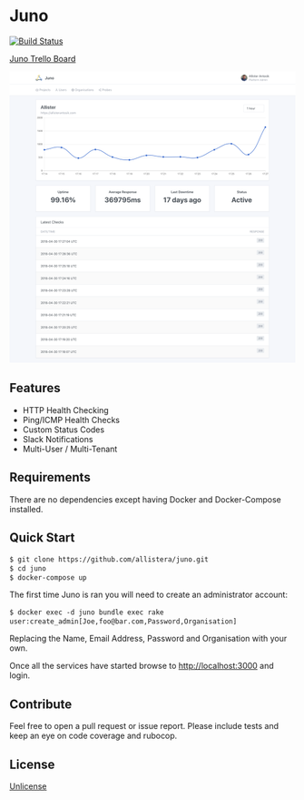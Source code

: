 # Juno

[![Build Status](https://travis-ci.org/allistera/juno.svg?branch=master)](https://travis-ci.org/allistera/juno)

[Juno Trello Board](https://trello.com/b/1KHVf8Z5/juno)

![Site Details View](screenshot.png)

## Features

* HTTP Health Checking
* Ping/ICMP Health Checks
* Custom Status Codes
* Slack Notifications
* Multi-User / Multi-Tenant

## Requirements

There are no dependencies except having Docker and Docker-Compose installed.

## Quick Start

```
$ git clone https://github.com/allistera/juno.git
$ cd juno
$ docker-compose up
```

The first time Juno is ran you will need to create an administrator account:

```
$ docker exec -d juno bundle exec rake user:create_admin[Joe,foo@bar.com,Password,Organisation]
```

Replacing the Name, Email Address, Password and Organisation with your own.

Once all the services have started browse to [http://localhost:3000](http://localhost:3000) and login.

## Contribute

Feel free to open a pull request or issue report. Please include tests and keep an eye on code coverage and rubocop.

## License

[Unlicense](UNLICENSE)
